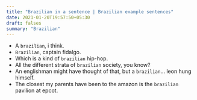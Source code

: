 ```yaml
---
title: "Brazilian in a sentence | Brazilian example sentences"
date: 2021-01-20T19:57:50+05:30
draft: falses
summary: "Brazilian"
---
```

- A `brazilian`, i think.
- `Brazilian`, captain fidalgo.
- Which is a kind of `brazilian` hip-hop.
- All the different strata of `brazilian` society, you know?
- An englishman might have thought of that, but a `brazilian`... leon hung himself.
- The closest my parents have been to the amazon is the `brazilian` pavilion at epcot.
                 
